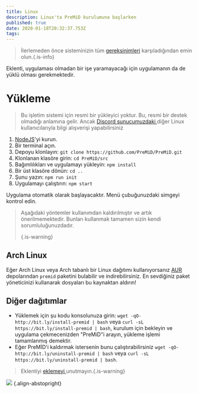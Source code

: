 ```yaml
---
title: Linux
description: Linux'ta PreMiD kurulumuna başlarken
published: true
date: 2020-01-18T20:32:37.753Z
tags:
---
```


> İlerlemeden önce sisteminizin tüm [gereksinimleri](/install/requirements) karşıladığından emin olun.{.is-info}

Eklenti, uygulaması olmadan bir işe yaramayacağı için uygulamanın da de yüklü olması gerekmektedir.

# Yükleme
> Bu işletim sistemi için resmi bir yükleyici yoktur. Bu, resmi bir destek olmadığı anlamına gelir. Ancak [Discord sunucumuzdaki ](https://discord.gg/premid/) diğer Linux kullanıcılarıyla bilgi alışverişi yapabilirsiniz

1. [NodeJS](https://nodejs.org/en/)'yi kurun.
2. Bir terminal açın.
3. Depoyu klonlayın: `git clone https://github.com/PreMiD/PreMiD.git`
4. Klonlanan klasöre girin: `cd PreMiD/src`
5. Bağımlılıkları ve uygulamayı yükleyin: `npm install`
6. Bir üst klasöre dönün: `cd ..`
7. Şunu yazın: `npm run init`
8. Uygulamayı çalıştırın: `npm start`

Uygulama otomatik olarak başlayacaktır. Menü çubuğunuzdaki simgeyi kontrol edin.

> Aşağıdaki yöntemler kullanımdan kaldırılmıştır ve artık önerilmemektedir. Bunları kullanmak tamamen sizin kendi sorumluluğunuzdadır. 
> 
> {.is-warning}

## Arch Linux
Eğer Arch Linux veya Arch tabanlı bir Linux dağıtımı kullanıyorsanız [AUR](https://aur.archlinux.org/packages/premid/) depolarından `premid` paketini bulabilir ve indirebilirsiniz. En sevdiğiniz paket yöneticinizi kullanarak dosyaları bu kaynaktan aldırın!

## Diğer dağıtımlar
- Yüklemek için şu kodu konsolunuza girin: `wget -qO- http://bit.ly/install-premid | bash` veya `curl -sL https://bit.ly/install-premid | bash`, kurulum için bekleyin ve uygulama çekmecenizden "PreMiD"i arayın, yükleme işlemi tamamlanmış demektir.
- Eğer PreMİD'i kaldırmak istersenin bunu çalıştırabilirsiniz `wget -qO- http://bit.ly/uninstall-premid | bash` veya `curl -sL https://bit.ly/uninstall-premid | bash`.

> Eklentiyi [eklemeyi ](/install) unutmayın.{.is-warning}

![](https://a.icons8.com/TqgWTTfw/Oy7xHF/svg.svg) {.align-abstopright}